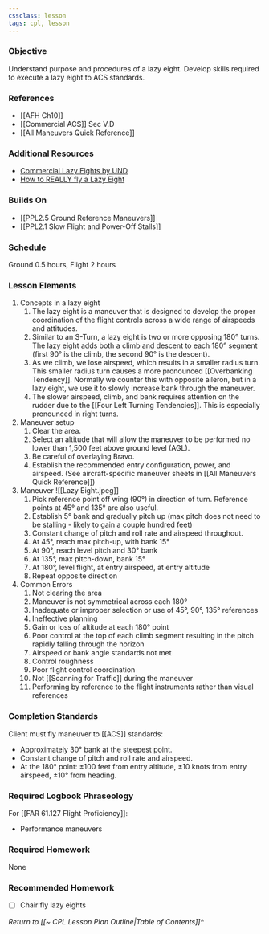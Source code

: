 ```yaml
---
cssclass: lesson
tags: cpl, lesson
---
```

### Objective
Understand purpose and procedures of a lazy eight. Develop skills required to execute a lazy eight to ACS standards.

### References
- [[AFH Ch10]]
- [[Commercial ACS]] Sec V.D
- [[All Maneuvers Quick Reference]]

### Additional Resources
- [Commercial Lazy Eights by UND](https://www.youtube.com/watch?v=yJb2dYtxfpE)
- [How to REALLY fly a Lazy Eight](https://www.youtube.com/watch?v=6oQOUiHhjaY)

### Builds On
- [[PPL2.5 Ground Reference Maneuvers]]
- [[PPL2.1 Slow Flight and Power-Off Stalls]]

### Schedule
Ground 0.5 hours, Flight 2 hours

### Lesson Elements
1. Concepts in a lazy eight
	1. The lazy eight is a maneuver that is designed to develop the proper coordination of the flight controls across a wide range of airspeeds and attitudes.
	2. Similar to an S-Turn, a lazy eight is two or more opposing 180° turns. The lazy eight adds both a climb and descent to each 180° segment (first 90° is the climb, the second 90° is the descent).
	3. As we climb, we lose airspeed, which results in a smaller radius turn. This smaller radius turn causes a more pronounced [[Overbanking Tendency]]. Normally we counter this with opposite aileron, but in a lazy eight, we use it to slowly increase bank through the maneuver.
	4. The slower airspeed, climb, and bank requires attention on the rudder due to the [[Four Left Turning Tendencies]]. This is especially pronounced in right turns.
3. Maneuver setup
	1. Clear the area.
	2. Select an altitude that will allow the maneuver to be performed no lower than 1,500 feet above ground level (AGL).
	3. Be careful of overlaying Bravo.
	4. Establish the recommended entry configuration, power, and airspeed. (See aircraft-specific maneuver sheets in [[All Maneuvers Quick Reference]])
4. Maneuver ![[Lazy Eight.jpeg]]
	1. Pick reference point off wing (90°) in direction of turn. Reference points at 45° and 135° are also useful.
	2. Establish 5° bank and gradually pitch up (max pitch does not need to be stalling - likely to gain a couple hundred feet)
	4. Constant change of pitch and roll rate and airspeed throughout.
	5. At 45°, reach max pitch-up, with bank 15°
	6. At 90°, reach level pitch and 30° bank
	7. At 135°, max pitch-down, bank 15°
	8. At 180°, level flight, at entry airspeed, at entry altitude
	9. Repeat opposite direction
5. Common Errors
	1. Not clearing the area
	2. Maneuver is not symmetrical across each 180°
	3. Inadequate or improper selection or use of 45°, 90°, 135° references
	4. Ineffective planning
	5. Gain or loss of altitude at each 180° point
	6. Poor control at the top of each climb segment resulting in the pitch rapidly falling through the horizon
	7. Airspeed or bank angle standards not met
	8. Control roughness
	9. Poor flight control coordination
	10. Not [[Scanning for Traffic]] during the maneuver
	11. Performing by reference to the flight instruments rather than visual references 

### Completion Standards
Client must fly maneuver to [[ACS]] standards: 
- Approximately 30° bank at the steepest point.
- Constant change of pitch and roll rate and airspeed.
- At the 180° point: ±100 feet from entry altitude, ±10 knots from entry airspeed, ±10° from heading.

### Required Logbook Phraseology
For [[FAR 61.127 Flight Proficiency]]: 
- Performance maneuvers

### Required Homework
 None

### Recommended Homework 
- [ ] Chair fly lazy eights

*Return to [[~ CPL Lesson Plan Outline|Table of Contents]]^*